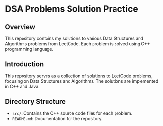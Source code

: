 # DSA Problems Solution Practice

## Overview

This repository contains my solutions to various Data Structures and Algorithms problems from LeetCode. Each problem is solved using C++ programming language.

## Introduction

This repository serves as a collection of solutions to LeetCode problems, focusing on Data Structures and Algorithms. The solutions are implemented in C++ and Java.

## Directory Structure

- `src/`: Contains the C++ source code files for each problem.
- `README.md`: Documentation for the repository.
